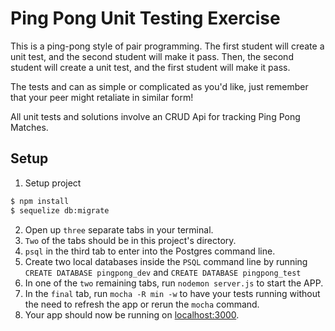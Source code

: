 # Ping Pong Unit Testing Exercise

This is a ping-pong style of pair programming. The first student will create a unit test, and the second student will make it pass. Then, the second student will create a unit test, and the first student will make it pass.

The tests and can as simple or complicated as you'd like, just remember that your peer might retaliate in similar form!

All unit tests and solutions involve an CRUD Api for tracking Ping Pong Matches.

## Setup

1. Setup project
```sh
$ npm install
$ sequelize db:migrate
```
2. Open up `three` separate tabs in your terminal.
3. `Two` of the tabs should be in this project's directory.
4. `psql` in the third tab to enter into the Postgres command line.
5. Create two local databases inside the `PSQL` command line by running `CREATE DATABASE pingpong_dev` and `CREATE DATABASE pingpong_test`
6. In one of the `two` remaining tabs, run `nodemon server.js` to start the APP.
7. In the `final` tab, run `mocha -R min -w` to have your tests running without the need to refresh the app or rerun the `mocha` command.
8. Your app should now be running on [localhost:3000](http://localhost:3000/).
